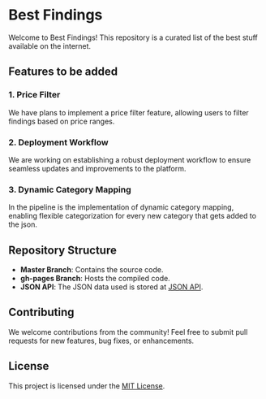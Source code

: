 # Best Findings

Welcome to Best Findings! This repository is a curated list of the best stuff available on the internet.

## Features to be added

### 1. Price Filter
We have plans to implement a price filter feature, allowing users to filter findings based on price ranges.

### 2. Deployment Workflow
We are working on establishing a robust deployment workflow to ensure seamless updates and improvements to the platform.

### 3. Dynamic Category Mapping
In the pipeline is the implementation of dynamic category mapping, enabling flexible categorization for every new category that gets added to the json.

## Repository Structure

- **Master Branch**: Contains the source code.
- **gh-pages Branch**: Hosts the compiled code.
- **JSON API**: The JSON data used is stored at [JSON API](https://github.com/hubshashwat/json-api/).

## Contributing
We welcome contributions from the community! Feel free to submit pull requests for new features, bug fixes, or enhancements.

## License
This project is licensed under the [MIT License](LICENSE).
